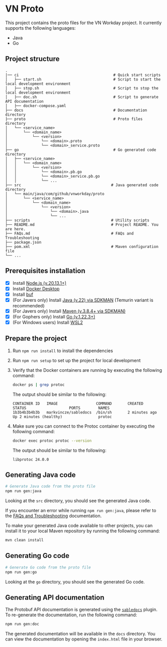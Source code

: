 # VN Proto

This project contains the proto files for the VN Workday project. It currently supports the following languages:

- Java
- Go

## Project structure

```
.
|── ci                                          # Quick start scripts
│   ├── start.sh                                # Script to start the local development environment
│   ├── stop.sh                                 # Script to stop the local development environment
│   ├── doc.sh                                  # Script to generate API documentation
│   ├── docker-compose.yaml                     
├── docs                                        # Documentation directory
├── proto                                       # Proto files directory
│   └── <service_name>
│       └── <domain_name>
│           └── <version>
│               └── <domain>.proto
│               └── <domain>_service.proto
├── go                                          # Go generated code directory
│   ├── <service_name>                         
│   │   └── <domain_name>
│   │       └── <version>
│   │           └── <domain>.pb.go
│   │           └── <domain>_service.pb.go
│   │           └── ...
├── src                                        # Java generated code directory
│   └── main/java/com/github/vnworkday/proto
│       └── <service_name>
│           └── <domain_name>
│               └── <version>
│                   └── <domain>.java
│                   └── ...
├── scripts                                    # Utility scripts
├── README.md                                  # Project README. You are here.
├── FAQs.md                                    # FAQs and Troubleshooting
├── package.json
├── pom.xml                                    # Maven configuration file
└── ...
```

## Prerequisites installation

- [x] Install [Node.js (v.20.13.1+)](https://nodejs.org/en/download/)
- [x] Install [Docker Desktop](https://www.docker.com/products/docker-desktop/)
- [x] Install [buf](https://docs.buf.build/installation)
- [x] (For Javers only) Install [Java (v.22) via SDKMAN](https://sdkman.io/) (Temurin variant is recommended)
- [x] (For Javers only) Install [Maven (v.3.8.4+ via SDKMAN)](https://sdkman.io/)
- [x] (For Gophers only) Install [Go (v.1.22.3+)](https://golang.org/doc/install)
- [x] (For Windows users) Install [WSL2](https://docs.microsoft.com/en-us/windows/wsl/install)

## Prepare the project

1. Run `npm run install` to install the dependencies
2. Run `npm run setup` to set up the project for local development
3. Verify that the Docker containers are running by executing the following command:

    ```bash
    docker ps | grep protoc
    ```

    The output should be similar to the following:

    ```plaintext
    CONTAINER ID   IMAGE                 COMMAND       CREATED         STATUS                   PORTS        NAMES
    1b3b4b3b4b3b   markvincze/sabledocs  /bin/sh       2 minutes ago   Up 2 minutes (healthy)                protoc
    ```
4. Make sure you can connect to the Protoc container by executing the following command:

    ```bash
    docker exec protoc protoc --version
    ```

    The output should be similar to the following:

    ```plaintext
    libprotoc 24.0.0
    ```

## Generating Java code

```bash
# Generate Java code from the proto file
npm run gen:java
```
Looking at the `src` directory, you should see the generated Java code.

If you encounter an error while running `npm run gen:java`, please refer to the [FAQs and Troubleshooting](./FAQs.md#ive-failed-to-generate-java-code-from-the-proto-file-what-should-i-do) documentation.

To make your generated Java code available to other projects, you can install it to your local Maven repository by running the following command:

```bash
mvn clean install
```

## Generating Go code

```bash
# Generate Go code from the proto file
npm run gen:go
```

Looking at the `go` directory, you should see the generated Go code.

## Generating API documentation

The Protobuf API documentation is generated using the [`sabledocs`](https://github.com/markvincze/sabledocs?tab=readme-ov-file) plugin. To re-generate the documentation, run the following command:

```bash
npm run gen:doc
```

The generated documentation will be available in the `docs` directory. You can view the documentation by opening the `index.html` file in your browser.